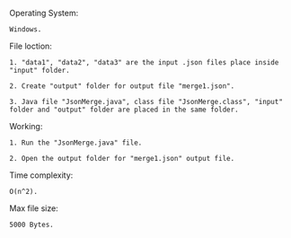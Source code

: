 Operating System:

	Windows.

File loction: 

	1. "data1", "data2", "data3" are the input .json files place inside "input" folder.
	
	2. Create "output" folder for output file "merge1.json".
	
	3. Java file "JsonMerge.java", class file "JsonMerge.class", "input" folder and "output" folder are placed in the same folder.

Working:

	1. Run the "JsonMerge.java" file.
	
	2. Open the output folder for "merge1.json" output file.
	
Time complexity:

	O(n^2).
	
Max file size:

	5000 Bytes.
